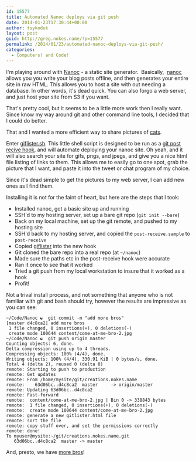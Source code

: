 ```yaml
---
id: 15577
title: Automated Nanoc deploys via git push
date: 2014-01-23T17:30:44+00:00
author: tsykoduk
layout: post
guid: http://greg.nokes.name/?p=15577
permalink: /2014/01/23/automated-nanoc-deploys-via-git-push/
categories:
  - Computers! and Code!
---
```

I'm playing around with <a href="http://nanoc.ws">Nanoc</a> - a static site generator.  Basically,  <a href="http://nanoc.ws">nanoc</a> allows you you write your blog posts offline, and then generates your entire site in raw HTML. This allows you to host a site with out needing a database. In other words, it's dead quick. You can also forgo a web server, and just host your site from S3 if you want.

That's pretty cool, but it seems to be a little more work then I really want. Since know my way around git and other command line tools, I decided that I could do better.

That and I wanted a more efficient way to share pictures of <a href="http://creations.nokes.name/cat-ears.gif">cats</a>.

<!--more-->

Enter <a href="https://github.com/tsykoduk/random_tools/blob/master/picture_lister.sh">giflister.sh</a>. This little shell script is designed to be run as a <a href="http://git-scm.com/book/ch7-3.html#Server-Side-Hooks">git post recive hook</a>, and will automate deploying your nanoc site. Oh yeah, and it will also search your site for gifs, pngs, and jpegs, and give you a nice html file listing of links to them. This allows me to easily go to one spot, grab the picture that I want, and paste it into the tweet or chat program of my choice.

Since it's dead simple to get the pictures to my web server, I can add new ones as I find them.

Installing it is not for the faint of heart, but here are the steps that I took:
<ul>
	<li>Installed nanoc, got a basic site up and running</li>
	<li>SSH'd to my hosting server, set up a bare git repo (<code>git init --bare</code>)</li>
	<li>Back on my local machine, set up the git remote, and pushed to my hosting site</li>
	<li>SSH'd back to my hosting server, and copied the <code>post-receive.sample</code> to <code>post-receive</code></li>
	<li>Copied <a href="https://github.com/tsykoduk/random_tools/blob/master/picture_lister.sh">giflister</a> into the new hook</li>
	<li>Git cloned the bare repo into a real repo (at <code>~/nanoc</code>)</li>
	<li>Made sure the paths etc in the post-receive hook were accurate</li>
	<li>Ran it once to see that it worked</li>
	<li>Tried a git push from my local workstation to insure that it worked as a hook</li>
	<li>Profit!</li>
</ul>
Not a trival install process, and not something that anyone who is not familiar with git and bash should try, however the results are impressive as you can see:
<pre><code>~/Code/Nanoc ☯  git commit -m "add more bros"
[master d4c8ca2] add more bros
 1 file changed, 0 insertions(+), 0 deletions(-)
 create mode 100644 content/come-at-me-bro-2.jpg
~/Code/Nanoc ☯  git push origin master
Counting objects: 6, done.
Delta compression using up to 4 threads.
Compressing objects: 100% (4/4), done.
Writing objects: 100% (4/4), 330.91 KiB | 0 bytes/s, done.
Total 4 (delta 2), reused 0 (delta 0)
remote: Starting to push to production
remote: Get updates
remote: From /home/mysite/git/creations.nokes.name
remote:    63d06bc..d4c8ca2  master     -&gt; origin/master
remote: Updating 63d06bc..d4c8ca2
remote: Fast-forward
remote:  content/come-at-me-bro-2.jpg | Bin 0 -&gt; 338843 bytes
remote:  1 file changed, 0 insertions(+), 0 deletions(-)
remote:  create mode 100644 content/come-at-me-bro-2.jpg
remote: generate a new gitlister.html file
remote: sort the file
remote: copy stuff over, and set the permissions correctly
remote: done!
To myuser@mysite:~/git/creations.nokes.name.git
   63d06bc..d4c8ca2  master -&gt; master</code></pre>
And, presto, we have <a href="http://creations.nokes.name/come-at-me-bro-2.jpg">more bros</a>!